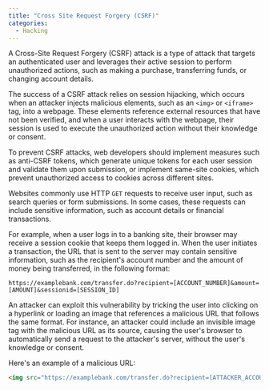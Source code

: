 ```yaml
---
title: "Cross Site Request Forgery (CSRF)"
categories:
  - Hacking
---
```



A Cross-Site Request Forgery (CSRF) attack is a type of attack that targets an
authenticated user and leverages their active session to perform unauthorized
actions, such as making a purchase, transferring funds, or changing account
details.

The success of a CSRF attack relies on session hijacking, which occurs when an
attacker injects malicious elements, such as an `<img>` or `<iframe>` tag,
into a webpage. These elements reference external resources that have not been
verified, and when a user interacts with the webpage, their session is used to
execute the unauthorized action without their knowledge or consent.

To prevent CSRF attacks, web developers should implement measures such as
anti-CSRF tokens, which generate unique tokens for each user session and
validate them upon submission, or implement same-site cookies, which prevent
unauthorized access to cookies across different sites.

Websites commonly use HTTP `GET` requests to receive user input, such as
search queries or form submissions. In some cases, these requests can include
sensitive information, such as account details or financial transactions.

For example, when a user logs in to a banking site, their browser may receive
a session cookie that keeps them logged in. When the user initiates a
transaction, the URL that is sent to the server may contain sensitive
information, such as the recipient's account number and the amount of money
being transferred, in the following format:

```
https://examplebank.com/transfer.do?recipient=[ACCOUNT_NUMBER]&amount=[AMOUNT]&sessionid=[SESSION_ID]
```

An attacker can exploit this vulnerability by tricking the user into clicking
on a hyperlink or loading an image that references a malicious URL that
follows the same format. For instance, an attacker could include an invisible
image tag with the malicious URL as its source, causing the user's browser to
automatically send a request to the attacker's server, without the user's
knowledge or consent.

Here's an example of a malicious URL:
```html
<img src="https://examplebank.com/transfer.do?recipient=[ATTACKER_ACCOUNT]&amount=[HUGE_AMOUNT]&sessionid=[ATTACKER_SESSION_ID]" width="0" height="0" border="0">
```